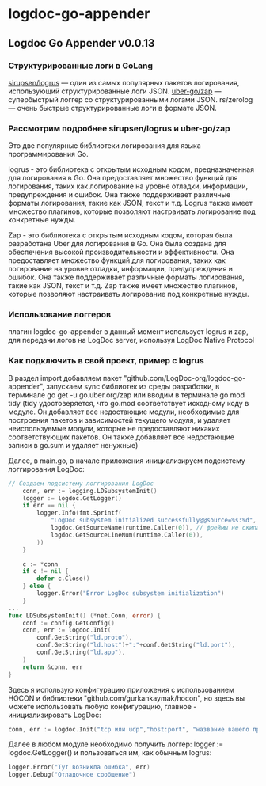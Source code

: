 # logdoc-go-appender

## Logdoc Go Appender v0.0.13

### Структурированные логи в GoLang
[sirupsen/logrus](https://github.com/uber-go/zap) — один из самых популярных пакетов логирования, использующий структурированные логи JSON.
[uber-go/zap](https://github.com/uber-go/zap) — супербыстрый логгер со структурированными логами JSON.
rs/zerolog — очень быстрые структурированные логи в формате JSON.


### Рассмотрим подробнее sirupsen/logrus и uber-go/zap
Это две популярные библиотеки логирования для языка программирования Go.

logrus - это библиотека с открытым исходным кодом, предназначенная для логирования в Go. Она предоставляет множество функций для логирования, таких как логирование на уровне отладки, информации, предупреждения и ошибок. Она также поддерживает различные форматы логирования, такие как JSON, текст и т.д. Logrus также имеет множество плагинов, которые позволяют настраивать логирование под конкретные нужды.

Zap - это библиотека с открытым исходным кодом, которая была разработана Uber для логирования в Go. Она была создана для обеспечения высокой производительности и эффективности. Она предоставляет множество функций для логирования, таких как логирование на уровне отладки, информации, предупреждения и ошибок. Она также поддерживает различные форматы логирования, такие как JSON, текст и т.д. Zap также имеет множество плагинов, которые позволяют настраивать логирование под конкретные нужды.

### Использование логгеров
плагин logdoc-go-appender в данный момент использует logrus и zap, для передачи логов на LogDoc server, используя LogDoc Native Protocol

### Как подключить в свой проект, пример с logrus
В раздел import добавляем пакет "github.com/LogDoc-org/logdoc-go-appender", запускаем sync библиотек из среды разработки, в терминале go get -u go.uber.org/zap или вводим в терминале go mod tidy (tidy удостоверяется, что go.mod соответствует исходному коду в модуле. Он добавляет все недостающие модули, необходимые для построения пакетов и зависимостей текущего модуля, и удаляет неиспользуемые модули, которые не предоставляют никаких соответствующих пакетов. Он также добавляет все недостающие записи в go.sum и удаляет ненужные)

Далее, в main.go, в начале приложения инициализируем подсистему логгирования LogDoc:

```go
// Создаем подсистему логгирования LogDoc
	conn, err := logging.LDSubsystemInit()
	logger := logdoc.GetLogger()
	if err == nil {
		logger.Info(fmt.Sprintf(
			"LogDoc subsystem initialized successfully@@source=%s:%d",
			logdoc.GetSourceName(runtime.Caller(0)), // фреймы не скипаем, не exception
			logdoc.GetSourceLineNum(runtime.Caller(0)),
		))
	}

	c := *conn
	if c != nil {
		defer c.Close()
	} else {
		logger.Error("Error LogDoc subsystem initialization")
	}
...
func LDSubsystemInit() (*net.Conn, error) {
	conf := config.GetConfig()
	conn, err := logdoc.Init(
		conf.GetString("ld.proto"),
		conf.GetString("ld.host")+":"+conf.GetString("ld.port"),
		conf.GetString("ld.app"),
	)
	return &conn, err
}

```

Здесь я использую конфигурацию приложения с использованием HOCON и библиотеки 
"github.com/gurkankaymak/hocon", но здесь вы можете использовать любую конфигурацию, главное - инициализировать LogDoc:

```go
conn, err := logdoc.Init("tcp или udp","host:port", "название вашего приложения")
```

Далее в любом модуле необходимо получить логгер: logger := logdoc.GetLogger() и пользоваться им, как обычным logrus:

```go
logger.Error("Тут возникла ошибка", err)
logger.Debug("Отладочное сообщение")
```
